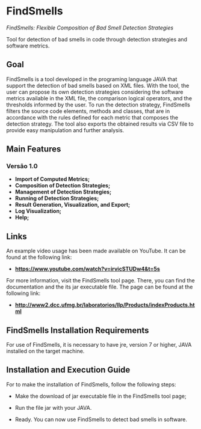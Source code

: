 # FindSmells

*FindSmells: Flexible Composition of Bad Smell Detection Strategies*

Tool for detection of bad smells in code through detection strategies and software metrics.

## Goal

FindSmells is a tool developed in the programing language JAVA that support the detection of bad smells based on XML files. With the 
tool, the user can propose its own detection strategies considering the software metrics available in the XML file, the comparison 
logical operators, and the thresholds informed by the user. To run the detection strategy, FindSmells filters the source code 
elements, methods and classes, that are in accordance with the rules defined for each metric that composes the detection strategy. 
The tool also exports the obtained results via CSV file to provide easy manipulation and further analysis. 

## Main Features

### Versão 1.0
- **Import of Computed Metrics;**
- **Composition of Detection Strategies;**
- **Management of Detection Strategies;**
- **Running of Detection Strategies;**
- **Result Generation, Visualization, and Export;**
- **Log Visualization;**
- **Help;**

## Links

An example video usage has been made available on YouTube. It can be found at the following link:
- **https://www.youtube.com/watch?v=irvicSTUDw4&t=5s**

For more information, visit the FindSmells tool page. There, you can find the documentation and the its jar executable file. The 
page can be found at the following link:
- **http://www2.dcc.ufmg.br/laboratorios/llp/Products/indexProducts.html**

## FindSmells Installation Requirements

For use of FindSmells, it is necessary to have jre, version 7 or higher, JAVA installed on the target machine.

## Installation and Execution Guide

For to make the installation of FindSmells, follow the following steps:

* Make the download of jar executable file in the FindSmells tool page;

* Run the file jar with your JAVA.

* Ready. You can now use FindSmells to detect bad smells in software.

